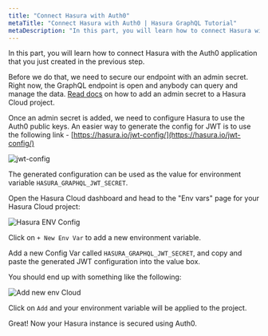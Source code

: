 ```yaml
---
title: "Connect Hasura with Auth0"
metaTitle: "Connect Hasura with Auth0 | Hasura GraphQL Tutorial"
metaDescription: "In this part, you will learn how to connect Hasura with the Auth0 application and secure your app with HASURA_GRAPHQL_JWT_SECRET"
---
```


In this part, you will learn how to connect Hasura with the Auth0 application that you just created in the previous step.

Before we do that, we need to secure our endpoint with an admin secret. Right now, the GraphQL endpoint is open and anybody can query and manage the data. [Read docs](https://hasura.io/docs/latest/graphql/cloud/projects/secure/#adding-an-admin-secret) on how to add an admin secret to a Hasura Cloud project.

Once an admin secret is added, we need to configure Hasura to use the Auth0 public keys. An easier way to generate the config for JWT is to use the following link - [https://hasura.io/jwt-config/](https://hasura.io/jwt-config/)

![jwt-config](https://graphql-engine-cdn.hasura.io/learn-hasura/assets/graphql-hasura/generate-jwt-config.png)

The generated configuration can be used as the value for environment variable `HASURA_GRAPHQL_JWT_SECRET`.

Open the Hasura Cloud dashboard and head to the "Env vars" page for your Hasura Cloud project:

![Hasura ENV Config](https://graphql-engine-cdn.hasura.io/learn-hasura/assets/graphql-hasura/hasura-project-env-var.png)

Click on `+ New Env Var` to add a new environment variable.

Add a new Config Var called `HASURA_GRAPHQL_JWT_SECRET`, and copy and paste the generated JWT configuration into the value box.

You should end up with something like the following:

![Add new env Cloud](https://graphql-engine-cdn.hasura.io/learn-hasura/assets/graphql-hasura/add-env-cloud.png)

Click on `Add` and your environment variable will be applied to the project.

Great! Now your Hasura instance is secured using Auth0.
